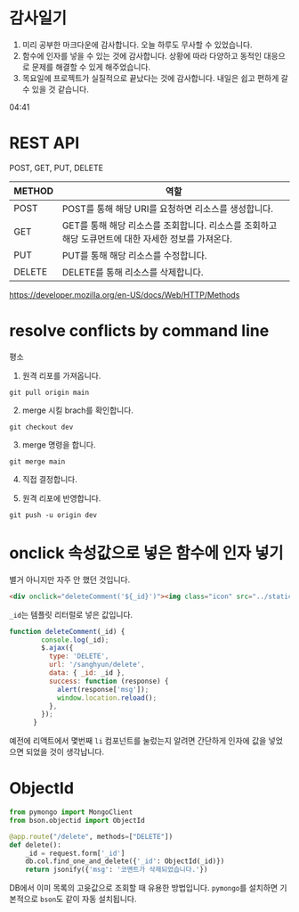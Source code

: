 # 감사일기

1. 미리 공부한 마크다운에 감사합니다. 오늘 하루도 무사할 수 있었습니다.
2. 함수에 인자를 넣을 수 있는 것에 감사합니다. 상황에 따라 다양하고 동적인 대응으로 문제를 해결할 수 있게 해주었습니다.
3. 목요일에 프로젝트가 실질적으로 끝났다는 것에 감사합니다. 내일은 쉽고 편하게 갈 수 있을 것 같습니다.

04:41

# REST API

POST, GET, PUT, DELETE

|METHOD|역할|
|---|---|
|POST|POST를 통해 해당 URI를 요청하면 리소스를 생성합니다.|
|GET|GET를 통해 해당 리소스를 조회합니다. 리소스를 조회하고 해당 도큐먼트에 대한 자세한 정보를 가져온다.|
|PUT|PUT를 통해 해당 리소스를 수정합니다.|
|DELETE|DELETE를 통해 리소스를 삭제합니다.|

https://developer.mozilla.org/en-US/docs/Web/HTTP/Methods

# resolve conflicts by command line

평소 

1. 원격 리포를 가져옵니다.
```shell
git pull origin main
```

2. merge 시킬 brach를 확인합니다.
```shell
git checkout dev
```

3. merge 명령을 합니다.
```shell
git merge main
```

4. 직접 결정합니다.

5. 원격 리포에 반영합니다.
```shell
git push -u origin dev
```

# onclick 속성값으로 넣은 함수에 인자 넣기


별거 아니지만 자주 안 했던 것입니다.

```html
<div onclick="deleteComment('${_id}')"><img class="icon" src="../static/delete_FILL0_wght400_GRAD0_opsz24.svg" alt=""></div>
```
`_id`는 템플릿 리터럴로 넣은 값입니다.

```js
function deleteComment(_id) {
        console.log(_id);
        $.ajax({
          type: 'DELETE',
          url: '/sanghyun/delete',
          data: { _id: _id },
          success: function (response) {
            alert(response['msg']);
            window.location.reload();
          },
        });
      }
```

예전에 리액트에서 몇번째 `li` 컴포넌트를 눌렀는지 알려면 간단하게 인자에 값을 넣었으면 되었을 것이 생각납니다.

# ObjectId

```py
from pymongo import MongoClient
from bson.objectid import ObjectId

@app.route("/delete", methods=["DELETE"])
def delete():
    _id = request.form['_id']
    db.col.find_one_and_delete({'_id': ObjectId(_id)})
    return jsonify({'msg': '코멘트가 삭제되었습니다.'})
```

DB에서 이미 목록의 고윳값으로 조회할 때 유용한 방법입니다. `pymongo`를 설치하면 기본적으로 `bson`도 같이 자동 설치됩니다.

